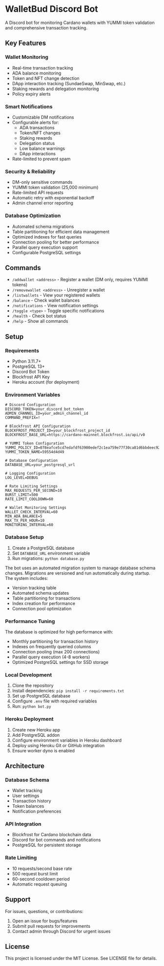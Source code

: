 # WalletBud Discord Bot

A Discord bot for monitoring Cardano wallets with YUMMI token validation and comprehensive transaction tracking.

## Key Features

### Wallet Monitoring
- Real-time transaction tracking
- ADA balance monitoring
- Token and NFT change detection
- DApp interaction tracking (SundaeSwap, MinSwap, etc.)
- Staking rewards and delegation monitoring
- Policy expiry alerts

### Smart Notifications
- Customizable DM notifications
- Configurable alerts for:
  - ADA transactions
  - Token/NFT changes
  - Staking rewards
  - Delegation status
  - Low balance warnings
  - DApp interactions
- Rate-limited to prevent spam

### Security & Reliability
- DM-only sensitive commands
- YUMMI token validation (25,000 minimum)
- Rate-limited API requests
- Automatic retry with exponential backoff
- Admin channel error reporting

### Database Optimization
- Automated schema migrations
- Table partitioning for efficient data management
- Optimized indexes for fast queries
- Connection pooling for better performance
- Parallel query execution support
- Configurable PostgreSQL settings

## Commands

- `/addwallet <address>` - Register a wallet (DM only, requires YUMMI tokens)
- `/removewallet <address>` - Unregister a wallet
- `/listwallets` - View your registered wallets
- `/balance` - Check wallet balances
- `/notifications` - View notification settings
- `/toggle <type>` - Toggle specific notifications
- `/health` - Check bot status
- `/help` - Show all commands

## Setup

### Requirements
- Python 3.11.7+
- PostgreSQL 13+
- Discord Bot Token
- Blockfrost API Key
- Heroku account (for deployment)

### Environment Variables
```env
# Discord Configuration
DISCORD_TOKEN=your_discord_bot_token
ADMIN_CHANNEL_ID=your_admin_channel_id
COMMAND_PREFIX=!

# Blockfrost API Configuration
BLOCKFROST_PROJECT_ID=your_blockfrost_project_id
BLOCKFROST_BASE_URL=https://cardano-mainnet.blockfrost.io/api/v0

# YUMMI Token Configuration
YUMMI_POLICY_ID=078eafce5cd7edafdf63900edef2c1ea759e77f30ca81d6bbdeec924
YUMMI_TOKEN_NAME=59554d4d49

# Database Configuration
DATABASE_URL=your_postgresql_url

# Logging Configuration
LOG_LEVEL=DEBUG

# Rate Limiting Settings
MAX_REQUESTS_PER_SECOND=10
BURST_LIMIT=500
RATE_LIMIT_COOLDOWN=60

# Wallet Monitoring Settings
WALLET_CHECK_INTERVAL=60
MIN_ADA_BALANCE=5
MAX_TX_PER_HOUR=10
MONITORING_INTERVAL=60
```

### Database Setup
1. Create a PostgreSQL database
2. Set `DATABASE_URL` environment variable
3. Run migrations: `python database.py`

The bot uses an automated migration system to manage database schema changes. Migrations are versioned and run automatically during startup. The system includes:

- Version tracking table
- Automated schema updates
- Table partitioning for transactions
- Index creation for performance
- Connection pool optimization

### Performance Tuning
The database is optimized for high performance with:

- Monthly partitioning for transaction history
- Indexes on frequently queried columns
- Connection pooling (max 200 connections)
- Parallel query execution (4-8 workers)
- Optimized PostgreSQL settings for SSD storage

### Local Development
1. Clone the repository
2. Install dependencies: `pip install -r requirements.txt`
3. Set up PostgreSQL database
4. Configure `.env` file with required variables
5. Run: `python bot.py`

### Heroku Deployment
1. Create new Heroku app
2. Add PostgreSQL addon
3. Configure environment variables in Heroku dashboard
4. Deploy using Heroku Git or GitHub integration
5. Ensure worker dyno is enabled

## Architecture

### Database Schema
- Wallet tracking
- User settings
- Transaction history
- Token balances
- Notification preferences

### API Integration
- Blockfrost for Cardano blockchain data
- Discord for bot commands and notifications
- PostgreSQL for persistent storage

### Rate Limiting
- 10 requests/second base rate
- 500 request burst limit
- 60-second cooldown period
- Automatic request queuing

## Support

For issues, questions, or contributions:
1. Open an issue for bugs/features
2. Submit pull requests for improvements
3. Contact admin through Discord for urgent issues

## License

This project is licensed under the MIT License. See LICENSE file for details.